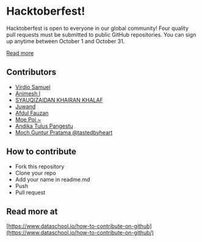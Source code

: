 # Hacktoberfest! 

Hacktoberfest is open to everyone in our global community! Four quality pull requests must be submitted to public GitHub repositories. You can sign up anytime between October 1 and October 31.

[Read more](https://hacktoberfest.digitalocean.com/faq/)

## Contributors

- [Virdio Samuel](https://github.com/diosamuel)
- [Animesh l](https://github.com/sonichigo)
- [SYAUQIZAIDAN KHAIRAN KHALAF](https://github.com/syauqi)
- [Juwand](https://github.com/andreasjp0)
- [Afdul Fauzan](https://github.com/afdulfauzan)
- [Moe Poi ~](https://github.com/moepoi)
- [Andika Tulus Pangestu](https://github.com/andikatuluspangestu)
- [Moch Guntur Pratama @tastedbyheart](https://github.com/gunturpratama)

## How to contribute
- Fork this repository
- Clone your repo
- Add your name in readme.md
- Push
- Pull request

## Read more at
[https://www.dataschool.io/how-to-contribute-on-github](https://www.dataschool.io/how-to-contribute-on-github/)
